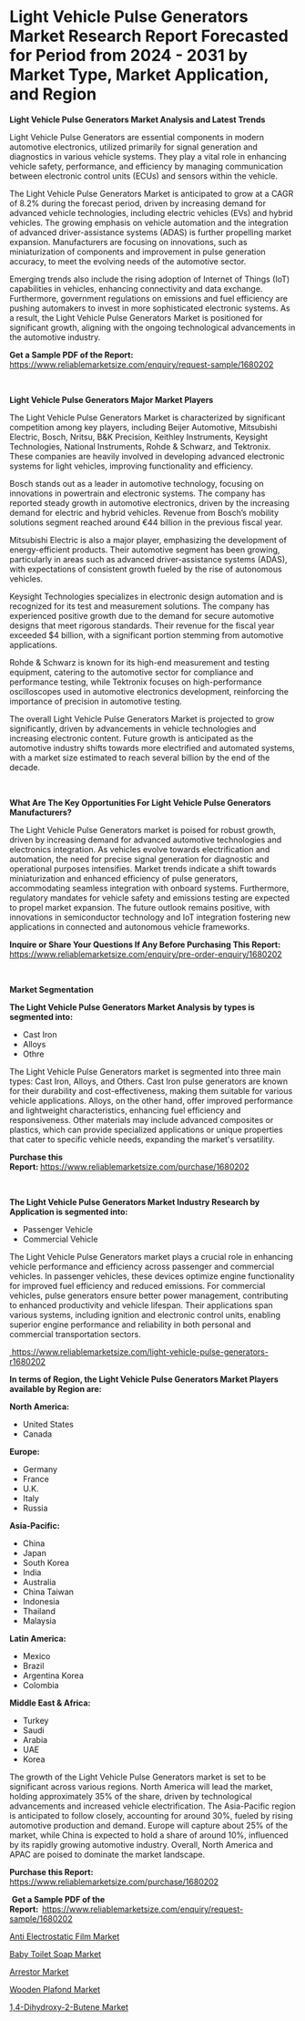 <p><h1>Light Vehicle Pulse Generators Market Research Report Forecasted for Period from 2024 -  2031 by Market Type, Market Application, and Region</h1></p><p><strong>Light Vehicle Pulse Generators Market Analysis and Latest Trends</strong></p>
<p><p>Light Vehicle Pulse Generators are essential components in modern automotive electronics, utilized primarily for signal generation and diagnostics in various vehicle systems. They play a vital role in enhancing vehicle safety, performance, and efficiency by managing communication between electronic control units (ECUs) and sensors within the vehicle.</p><p>The Light Vehicle Pulse Generators Market is anticipated to grow at a CAGR of 8.2% during the forecast period, driven by increasing demand for advanced vehicle technologies, including electric vehicles (EVs) and hybrid vehicles. The growing emphasis on vehicle automation and the integration of advanced driver-assistance systems (ADAS) is further propelling market expansion. Manufacturers are focusing on innovations, such as miniaturization of components and improvement in pulse generation accuracy, to meet the evolving needs of the automotive sector.</p><p>Emerging trends also include the rising adoption of Internet of Things (IoT) capabilities in vehicles, enhancing connectivity and data exchange. Furthermore, government regulations on emissions and fuel efficiency are pushing automakers to invest in more sophisticated electronic systems. As a result, the Light Vehicle Pulse Generators Market is positioned for significant growth, aligning with the ongoing technological advancements in the automotive industry.</p></p>
<p><strong>Get a Sample PDF of the Report:&nbsp;</strong> <a href="https://www.reliablemarketsize.com/enquiry/request-sample/1680202?utm_campaign=1550&utm_medium=2&utm_source=Github&utm_content=ia&utm_term=14102024&utm_id=light-vehicle-pulse-generators">https://www.reliablemarketsize.com/enquiry/request-sample/1680202</a></p>
<p>&nbsp;</p>
<p><strong>Light Vehicle Pulse Generators Major Market Players</strong></p>
<p><p>The Light Vehicle Pulse Generators Market is characterized by significant competition among key players, including Beijer Automotive, Mitsubishi Electric, Bosch, Nritsu, B&K Precision, Keithley Instruments, Keysight Technologies, National Instruments, Rohde & Schwarz, and Tektronix. These companies are heavily involved in developing advanced electronic systems for light vehicles, improving functionality and efficiency.</p><p>Bosch stands out as a leader in automotive technology, focusing on innovations in powertrain and electronic systems. The company has reported steady growth in automotive electronics, driven by the increasing demand for electric and hybrid vehicles. Revenue from Bosch’s mobility solutions segment reached around €44 billion in the previous fiscal year.</p><p>Mitsubishi Electric is also a major player, emphasizing the development of energy-efficient products. Their automotive segment has been growing, particularly in areas such as advanced driver-assistance systems (ADAS), with expectations of consistent growth fueled by the rise of autonomous vehicles.</p><p>Keysight Technologies specializes in electronic design automation and is recognized for its test and measurement solutions. The company has experienced positive growth due to the demand for secure automotive designs that meet rigorous standards. Their revenue for the fiscal year exceeded $4 billion, with a significant portion stemming from automotive applications.</p><p>Rohde & Schwarz is known for its high-end measurement and testing equipment, catering to the automotive sector for compliance and performance testing, while Tektronix focuses on high-performance oscilloscopes used in automotive electronics development, reinforcing the importance of precision in automotive testing.</p><p>The overall Light Vehicle Pulse Generators Market is projected to grow significantly, driven by advancements in vehicle technologies and increasing electronic content. Future growth is anticipated as the automotive industry shifts towards more electrified and automated systems, with a market size estimated to reach several billion by the end of the decade.</p></p>
<p>&nbsp;</p>
<p><strong>What Are The Key Opportunities For Light Vehicle Pulse Generators Manufacturers?</strong></p>
<p><p>The Light Vehicle Pulse Generators market is poised for robust growth, driven by increasing demand for advanced automotive technologies and electronics integration. As vehicles evolve towards electrification and automation, the need for precise signal generation for diagnostic and operational purposes intensifies. Market trends indicate a shift towards miniaturization and enhanced efficiency of pulse generators, accommodating seamless integration with onboard systems. Furthermore, regulatory mandates for vehicle safety and emissions testing are expected to propel market expansion. The future outlook remains positive, with innovations in semiconductor technology and IoT integration fostering new applications in connected and autonomous vehicle frameworks.</p></p>
<p><strong>Inquire or Share Your Questions If Any Before Purchasing This Report:</strong> <a href="https://www.reliablemarketsize.com/enquiry/pre-order-enquiry/1680202?utm_campaign=1550&utm_medium=2&utm_source=Github&utm_content=ia&utm_term=14102024&utm_id=light-vehicle-pulse-generators">https://www.reliablemarketsize.com/enquiry/pre-order-enquiry/1680202</a></p>
<p>&nbsp;</p>
<p><strong>Market Segmentation</strong></p>
<p><strong>The Light Vehicle Pulse Generators Market Analysis by types is segmented into:</strong></p>
<p><ul><li>Cast Iron</li><li>Alloys</li><li>Othre</li></ul></p>
<p><p>The Light Vehicle Pulse Generators market is segmented into three main types: Cast Iron, Alloys, and Others. Cast Iron pulse generators are known for their durability and cost-effectiveness, making them suitable for various vehicle applications. Alloys, on the other hand, offer improved performance and lightweight characteristics, enhancing fuel efficiency and responsiveness. Other materials may include advanced composites or plastics, which can provide specialized applications or unique properties that cater to specific vehicle needs, expanding the market's versatility.</p></p>
<p><strong>Purchase this Report:&nbsp;</strong><a href="https://www.reliablemarketsize.com/purchase/1680202?utm_campaign=1550&utm_medium=2&utm_source=Github&utm_content=ia&utm_term=14102024&utm_id=light-vehicle-pulse-generators">https://www.reliablemarketsize.com/purchase/1680202</a></p>
<p>&nbsp;</p>
<p><strong>The Light Vehicle Pulse Generators Market Industry Research by Application is segmented into:</strong></p>
<p><ul><li>Passenger Vehicle</li><li>Commercial Vehicle</li></ul></p>
<p><p>The Light Vehicle Pulse Generators market plays a crucial role in enhancing vehicle performance and efficiency across passenger and commercial vehicles. In passenger vehicles, these devices optimize engine functionality for improved fuel efficiency and reduced emissions. For commercial vehicles, pulse generators ensure better power management, contributing to enhanced productivity and vehicle lifespan. Their applications span various systems, including ignition and electronic control units, enabling superior engine performance and reliability in both personal and commercial transportation sectors.</p></p>
<p><a href="https://www.reliablemarketsize.com/light-vehicle-pulse-generators-r1680202?utm_campaign=1550&utm_medium=2&utm_source=Github&utm_content=ia&utm_term=14102024&utm_id=light-vehicle-pulse-generators">&nbsp;https://www.reliablemarketsize.com/light-vehicle-pulse-generators-r1680202</a></p>
<p><strong>In terms of Region, the Light Vehicle Pulse Generators Market Players available by Region are:</strong></p>
<p>
    <p> <strong> North America: </strong>
        <ul>
            <li>United States</li>
            <li>Canada</li>
        </ul>
        </p> 
    <p> <strong> Europe: </strong>
        <ul>
            <li>Germany</li>
            <li>France</li>
            <li>U.K.</li>
            <li>Italy</li>
            <li>Russia</li>
        </ul>
        </p> 
    <p> <strong> Asia-Pacific: </strong>
        <ul>
            <li>China</li>
            <li>Japan</li>
            <li>South Korea</li>
            <li>India</li>
            <li>Australia</li>
            <li>China Taiwan</li>
            <li>Indonesia</li>
            <li>Thailand</li>
            <li>Malaysia</li>
        </ul>
        </p> 
    <p> <strong> Latin America: </strong>
        <ul>
            <li>Mexico</li>
            <li>Brazil</li>
            <li>Argentina Korea</li>
            <li>Colombia</li>
        </ul>
        </p> 
    <p> <strong> Middle East & Africa: </strong>
        <ul>
            <li>Turkey</li>
            <li>Saudi</li>
            <li>Arabia</li>
            <li>UAE</li>
            <li>Korea</li>
        </ul>
    </p>
    </p>
<p><p>The growth of the Light Vehicle Pulse Generators market is set to be significant across various regions. North America will lead the market, holding approximately 35% of the share, driven by technological advancements and increased vehicle electrification. The Asia-Pacific region is anticipated to follow closely, accounting for around 30%, fueled by rising automotive production and demand. Europe will capture about 25% of the market, while China is expected to hold a share of around 10%, influenced by its rapidly growing automotive industry. Overall, North America and APAC are poised to dominate the market landscape.</p></p>
<p><strong>Purchase this Report: </strong><a href="https://www.reliablemarketsize.com/purchase/1680202?utm_campaign=1550&utm_medium=2&utm_source=Github&utm_content=ia&utm_term=14102024&utm_id=light-vehicle-pulse-generators">https://www.reliablemarketsize.com/purchase/1680202</a></p>
<p>&nbsp;<strong>Get a Sample PDF of the Report:&nbsp;&nbsp;</strong><a href="https://www.reliablemarketsize.com/enquiry/request-sample/1680202?utm_campaign=1550&utm_medium=2&utm_source=Github&utm_content=ia&utm_term=14102024&utm_id=light-vehicle-pulse-generators">https://www.reliablemarketsize.com/enquiry/request-sample/1680202</a></p>
<p><strong></strong></p>
<p><p><a href="https://www.linkedin.com/pulse/anti-electrostatic-film-market-size-share-trends-analysis-report-podqf?utm_campaign=1550&utm_medium=2&utm_source=Github&utm_content=ia&utm_term=14102024&utm_id=light-vehicle-pulse-generators">Anti Electrostatic Film Market</a></p><p><a href="https://github.com/cano01c7/Market-Research-Report-List-1/blob/main/baby-toilet-soap-market.md?utm_campaign=1550&utm_medium=2&utm_source=Github&utm_content=ia&utm_term=14102024&utm_id=light-vehicle-pulse-generators">Baby Toilet Soap Market</a></p><p><a href="https://www.linkedin.com/pulse/arrestor-momentum-charting-137-cagr-path-2024-2031-genius-market-tw7uf?utm_campaign=1550&utm_medium=2&utm_source=Github&utm_content=ia&utm_term=14102024&utm_id=light-vehicle-pulse-generators">Arrestor Market</a></p><p><a href="https://www.linkedin.com/pulse/wooden-plafond-market-size-segmentation-trends-growth-analysis-4n5pf?utm_campaign=1550&utm_medium=2&utm_source=Github&utm_content=ia&utm_term=14102024&utm_id=light-vehicle-pulse-generators">Wooden Plafond Market</a></p><p><a href="https://www.linkedin.com/pulse/market-forecast-global-14-dihydroxy-2-butene-trends-impact-vbp9f?trk=public_post_embed_feed-article-content&utm_campaign=1550&utm_medium=2&utm_source=Github&utm_content=ia&utm_term=14102024&utm_id=light-vehicle-pulse-generators">1,4-Dihydroxy-2-Butene Market</a></p></p>